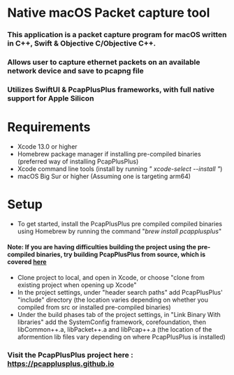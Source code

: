 # Native macOS Packet capture tool
### This application is a packet capture program for macOS written in C++, Swift & Objective C/Objective C++.
### Allows user to capture ethernet packets on an available network device and save to pcapng file
### Utilizes SwiftUI & PcapPlusPlus frameworks, with full native support for Apple Silicon
# **Requirements**
 * Xcode 13.0 or higher
 * Homebrew package manager if installing pre-compiled binaries (preferred way of installing PcapPlusPlus)
 * Xcode command line tools (install by running *" xcode-select --install
"*)
 * macOS Big Sur or higher (Assuming one is targeting arm64)
# **Setup**
 * To get started, install the PcapPlusPlus pre compiled compiled binaries using Homebrew by running the command "*brew install pcapplusplus*"
#### **Note:** If you are having difficulties building the project using the pre-compiled binaries, try building PcapPlusPlus from source, which is covered [here](https://pcapplusplus.github.io/docs/install/build-source/macos)
 * Clone project to local, and open in Xcode, or choose "clone from existing project when opening up Xcode"
 * In the project settings, under "header search paths" add PcapPlusPlus' "include" directory (the location varies depending on whether you compiled from src or installed pre-compiled binaries)
 * Under the build phases tab of the project settings, in "Link Binary With libraries" add the SystemConfig framework, corefoundation, then libCommon++.a, libPacket++.a and libPcap++.a (the location of the aformention lib files vary depending on where PcapPlusPlus is installed)
 
 ### Visit the PcapPlusPlus project here : https://pcapplusplus.github.io

